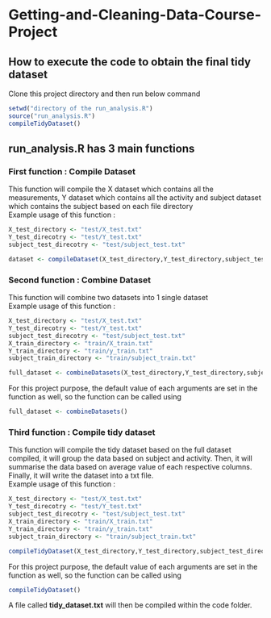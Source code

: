 # Getting-and-Cleaning-Data-Course-Project
## How to execute the code to obtain the final tidy dataset
Clone this project directory and then run below command
```R
setwd("directory of the run_analysis.R")
source("run_analysis.R")
compileTidyDataset()
```

## run_analysis.R has 3 main functions
### First function : Compile Dataset
This function will compile the X dataset which contains all the measurements, Y dataset which contains all the activity and subject dataset which contains the subject based on each file directory\
Example usage of this function : 
```R
X_test_directory <- "test/X_test.txt"
Y_test_direcotry <- "test/Y_test.txt"
subject_test_direcotry <- "test/subject_test.txt"

dataset <- compileDataset(X_test_directory,Y_test_directory,subject_test_directory)
```
### Second function : Combine Dataset
This function will combine two datasets into 1 single dataset\
Example usage of this function : 
```R
X_test_directory <- "test/X_test.txt"
Y_test_direcotry <- "test/Y_test.txt"
subject_test_direcotry <- "test/subject_test.txt"
X_train_directory <- "train/X_train.txt"
Y_train_directory <- "train/y_train.txt"
subject_train_directory <- "train/subject_train.txt"

full_dataset <- combineDatasets(X_test_directory,Y_test_directory,subject_test_directory,X_train_directory,Y_train_directory,subject_train_directory)
```
For this project purpose, the default value of each arguments are set in the function as well, so the function can be called using 
```R
full_dataset <- combineDatasets()
```
### Third function : Compile tidy dataset
This function will compile the tidy dataset based on the full dataset compiled, it will group the data based on subject and activity. Then, it will summarise the data based on average value of each respective columns. Finally, it will write the dataset into a txt file.\
Example usage of this function : 
```R
X_test_directory <- "test/X_test.txt"
Y_test_direcotry <- "test/Y_test.txt"
subject_test_direcotry <- "test/subject_test.txt"
X_train_directory <- "train/X_train.txt"
Y_train_directory <- "train/y_train.txt"
subject_train_directory <- "train/subject_train.txt"

compileTidyDataset(X_test_directory,Y_test_directory,subject_test_directory,X_train_directory,Y_train_directory,subject_train_directory)
```
For this project purpose, the default value of each arguments are set in the function as well, so the function can be called using 
```R
compileTidyDataset()
```
A file called **tidy_dataset.txt** will then be compiled within the code folder.
